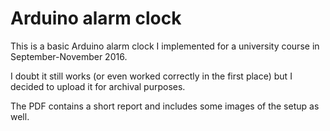 # Arduino alarm clock

This is a basic Arduino alarm clock I implemented for a university course in September-November 2016.

I doubt it still works (or even worked correctly in the first place) but I decided to upload it for archival purposes.

The PDF contains a short report and includes some images of the setup as well.
